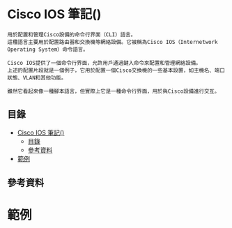 # Cisco IOS 筆記()

```
用於配置和管理Cisco設備的命令行界面（CLI）語言。
這種語言主要用於配置路由器和交換機等網絡設備。它被稱為Cisco IOS（Internetwork Operating System）命令語言。

Cisco IOS提供了一個命令行界面，允許用戶通過鍵入命令來配置和管理網絡設備。
上述的配置片段就是一個例子，它用於配置一個Cisco交換機的一些基本設置，如主機名、端口狀態、VLAN和其他功能。

雖然它看起來像一種腳本語言，但實際上它是一種命令行界面，用於與Cisco設備進行交互。
```

## 目錄

- [Cisco IOS 筆記()](#cisco-ios-筆記)
	- [目錄](#目錄)
	- [參考資料](#參考資料)
- [範例](#範例)

## 參考資料

[]()

# 範例
